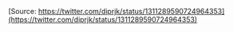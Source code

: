 [Source: https://twitter.com/diprjk/status/1311289590724964353](https://twitter.com/diprjk/status/1311289590724964353)